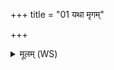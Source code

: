 +++
title = "01 यथा मृगम्"

+++
<details><summary>मूलम् (WS)</summary>

यथा मृगं रोपयसि तिरश्चर्मातिविध्यसि ।  
एवा त्वमुग्र ओषधे ऽमुं रोपय मामभि ॥ १ ॥
</details>